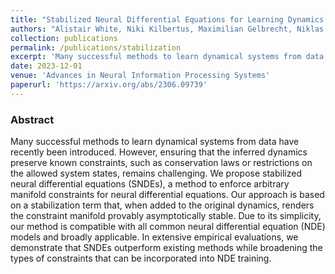 ```yaml
---
title: "Stabilized Neural Differential Equations for Learning Dynamics with Explicit Constraints"
authors: "Alistair White, Niki Kilbertus, Maximilian Gelbrecht, Niklas Boers"
collection: publications
permalink: /publications/stabilization
excerpt: 'Many successful methods to learn dynamical systems from data have recently been introduced. However, ensuring that the inferred dynamics preserve known constraints, such as conservation laws or restrictions on the allowed system states, remains challenging. We propose stabilized neural differential equations (SNDEs), a method to enforce arbitrary manifold constraints for neural differential equations...'
date: 2023-12-01
venue: 'Advances in Neural Information Processing Systems'
paperurl: 'https://arxiv.org/abs/2306.09739'
---
```

### Abstract
Many successful methods to learn dynamical systems from data have recently been introduced. However, ensuring that the inferred dynamics preserve known constraints, such as conservation laws or restrictions on the allowed system states, remains challenging. We propose stabilized neural differential equations (SNDEs), a method to enforce arbitrary manifold constraints for neural differential equations. Our approach is based on a stabilization term that, when added to the original dynamics, renders the constraint manifold provably asymptotically stable. Due to its simplicity, our method is compatible with all common neural differential equation (NDE) models and broadly applicable. In extensive empirical evaluations, we demonstrate that SNDEs outperform existing methods while broadening the types of constraints that can be incorporated into NDE training.
